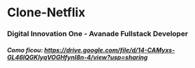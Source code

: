 # Clone-Netflix

### Digital Innovation One - Avanade Fullstack Developer


##### Como ficou: https://drive.google.com/file/d/14-CAMyxs-GL46lQGKIyqVOGHfynI8n-4/view?usp=sharing
